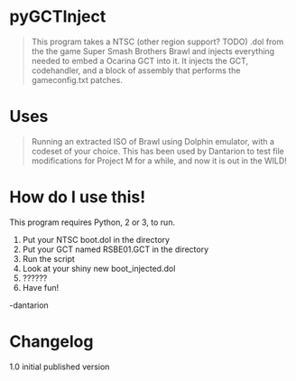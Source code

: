 pyGCTInject
===========

> This program takes a NTSC (other region support? TODO) .dol from the the game Super Smash Brothers Brawl
> and injects everything needed to embed a Ocarina GCT into it. It injects the GCT, codehandler, and a block 
> of assembly that performs the gameconfig.txt patches.

Uses
========
> Running an extracted ISO of Brawl using Dolphin emulator, with a codeset of your choice. This has been used by 
> Dantarion to test file modifications for Project M for a while, and now it is out in the WILD!

How do I use this!
========

This program requires Python, 2 or 3, to run.
1. Put your NTSC boot.dol in the directory
2. Put your GCT named RSBE01.GCT in the directory
3. Run the script
4. Look at your shiny new boot_injected.dol
5. ??????
6. Have fun!


-dantarion

Changelog
========
1.0 initial published version
